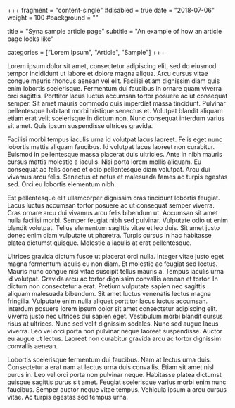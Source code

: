 +++
fragment = "content-single"
#disabled = true
date = "2018-07-06"
weight = 100
#background = ""

title = "Syna sample article page"
subtitle = "An example of how an article page looks like"

categories = ["Lorem Ipsum", "Article", "Sample"]
+++

Lorem ipsum dolor sit amet, consectetur adipiscing elit, sed do eiusmod tempor incididunt ut labore et dolore magna aliqua. Arcu cursus vitae congue mauris rhoncus aenean vel elit. Facilisi etiam dignissim diam quis enim lobortis scelerisque. Fermentum dui faucibus in ornare quam viverra orci sagittis. Porttitor lacus luctus accumsan tortor posuere ac ut consequat semper. Sit amet mauris commodo quis imperdiet massa tincidunt. Pulvinar pellentesque habitant morbi tristique senectus et. Volutpat blandit aliquam etiam erat velit scelerisque in dictum non. Nunc consequat interdum varius sit amet. Quis ipsum suspendisse ultrices gravida.

Facilisi morbi tempus iaculis urna id volutpat lacus laoreet. Felis eget nunc lobortis mattis aliquam faucibus. Id volutpat lacus laoreet non curabitur. Euismod in pellentesque massa placerat duis ultricies. Ante in nibh mauris cursus mattis molestie a iaculis. Nisi porta lorem mollis aliquam. Eu consequat ac felis donec et odio pellentesque diam volutpat. Arcu dui vivamus arcu felis. Senectus et netus et malesuada fames ac turpis egestas sed. Orci eu lobortis elementum nibh.

Est pellentesque elit ullamcorper dignissim cras tincidunt lobortis feugiat. Lacus luctus accumsan tortor posuere ac ut consequat semper viverra. Cras ornare arcu dui vivamus arcu felis bibendum ut. Accumsan sit amet nulla facilisi morbi. Semper feugiat nibh sed pulvinar. Vulputate odio ut enim blandit volutpat. Tellus elementum sagittis vitae et leo duis. Sit amet justo donec enim diam vulputate ut pharetra. Turpis cursus in hac habitasse platea dictumst quisque. Molestie a iaculis at erat pellentesque.

Ultrices gravida dictum fusce ut placerat orci nulla. Integer vitae justo eget magna fermentum iaculis eu non diam. Et molestie ac feugiat sed lectus. Mauris nunc congue nisi vitae suscipit tellus mauris a. Tempus iaculis urna id volutpat. Gravida arcu ac tortor dignissim convallis aenean et tortor. In dictum non consectetur a erat. Pretium vulputate sapien nec sagittis aliquam malesuada bibendum. Sit amet luctus venenatis lectus magna fringilla. Vulputate enim nulla aliquet porttitor lacus luctus accumsan. Interdum posuere lorem ipsum dolor sit amet consectetur adipiscing elit. Viverra justo nec ultrices dui sapien eget. Vestibulum morbi blandit cursus risus at ultrices. Nunc sed velit dignissim sodales. Nunc sed augue lacus viverra. Leo vel orci porta non pulvinar neque laoreet suspendisse. Auctor eu augue ut lectus. Laoreet non curabitur gravida arcu ac tortor dignissim convallis aenean.

Lobortis scelerisque fermentum dui faucibus. Nam at lectus urna duis. Consectetur a erat nam at lectus urna duis convallis. Etiam sit amet nisl purus in. Leo vel orci porta non pulvinar neque. Habitasse platea dictumst quisque sagittis purus sit amet. Feugiat scelerisque varius morbi enim nunc faucibus. Semper auctor neque vitae tempus. Vehicula ipsum a arcu cursus vitae. Ac turpis egestas sed tempus urna.
